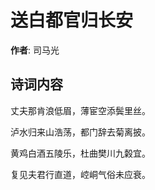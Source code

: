 # 送白都官归长安

**作者**: 司马光

## 诗词内容

丈夫那肯浪低眉，薄宦空添鬓里丝。

泸水归来山浩荡，都门辞去菊离披。

黄鸡白酒五陵乐，杜曲樊川九糓宜。

复见夫君行直道，崆峒气俗未应衰。

